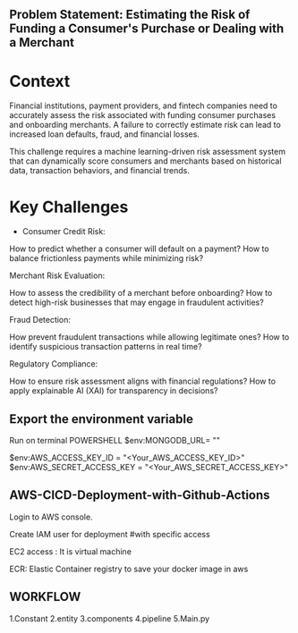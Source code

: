 ## Problem Statement: Estimating the Risk of Funding a Consumer's Purchase or Dealing with a Merchant

# Context

Financial institutions, payment providers, and fintech companies need to accurately assess the risk associated with funding consumer purchases and onboarding merchants. A failure to correctly estimate risk can lead to increased loan defaults, fraud, and financial losses.

This challenge requires a machine learning-driven risk assessment system that can dynamically score consumers and merchants based on historical data, transaction behaviors, and financial trends.

# Key Challenges
- Consumer Credit Risk:

How to predict whether a consumer will default on a payment?
How to balance frictionless payments while minimizing risk?

Merchant Risk Evaluation:

How to assess the credibility of a merchant before onboarding?
How to detect high-risk businesses that may engage in fraudulent activities?

Fraud Detection:

How prevent fraudulent transactions while allowing legitimate ones?
How to identify suspicious transaction patterns in real time?

Regulatory Compliance:

How to ensure risk assessment aligns with financial regulations?
How to apply explainable AI (XAI) for transparency in decisions?

## Export the environment variable
Run on terminal POWERSHELL
$env:MONGODB_URL= ""

$env:AWS_ACCESS_KEY_ID = "<Your_AWS_ACCESS_KEY_ID>"
$env:AWS_SECRET_ACCESS_KEY = "<Your_AWS_SECRET_ACCESS_KEY>"

## AWS-CICD-Deployment-with-Github-Actions

Login to AWS console.

Create IAM user for deployment #with specific access

EC2 access : It is virtual machine

ECR: Elastic Container registry to save your docker image in aws

## WORKFLOW

1.Constant
2.entity
3.components
4.pipeline 
5.Main.py
